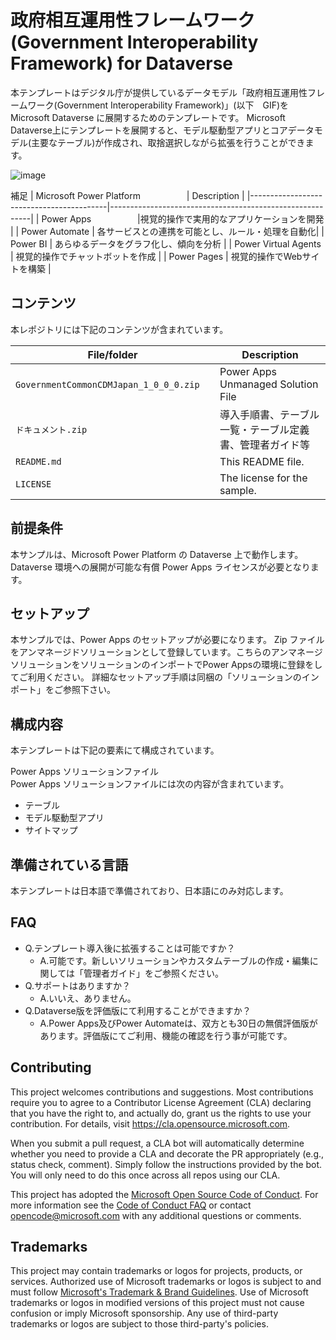 # 政府相互運用性フレームワーク(Government Interoperability Framework) for Dataverse

本テンプレートはデジタル庁が提供しているデータモデル「政府相互運用性フレームワーク(Government Interoperability Framework)」(以下　GIF)を Microsoft Dataverse に展開するためのテンプレートです。
Microsoft Dataverse上にテンプレートを展開すると、モデル駆動型アプリとコアデータモデル(主要なテーブル)が作成され、取捨選択しながら拡張を行うことができます。 

![image](https://user-images.githubusercontent.com/123050871/214772063-25f861a9-f66a-454f-b0b9-c6e06bb4dd1e.png)

補足
|       Microsoft Power Platform              　　　　　| Description                                              |
|------------------------------------------|----------------------------------------------------------|
| Power Apps   　　　　　|視覚的操作で実用的なアプリケーションを開発                       |
| Power Automate                              | 各サービスとの連携を可能とし、ルール・処理を自動化|
| Power BI                           | あらゆるデータをグラフ化し、傾向を分析                                        |
| Power Virtual Agents                                | 視覚的操作でチャットボットを作成                              |
| Power Pages                              | 視覚的操作でWebサイトを構築                            |

## コンテンツ
本レポジトリには下記のコンテンツが含まれています。

| File/folder                     　　　　　| Description                                              |
|------------------------------------------|----------------------------------------------------------|
| `GovernmentCommonCDMJapan_1_0_0_0.zip`   　　　　　|Power Apps Unmanaged Solution File                        |
| `ドキュメント.zip`                              | 導入手順書、テーブル一覧・テーブル定義書、管理者ガイド等|
| `README.md`                              | This README file.                                        |
| `LICENSE`                                | The license for the sample.                              |

## 前提条件
本サンプルは、Microsoft Power Platform の Dataverse 上で動作します。
Dataverse 環境への展開が可能な有償 Power Apps ライセンスが必要となります。

## セットアップ
本サンプルでは、Power Apps のセットアップが必要になります。
Zip ファイルをアンマネージドソリューションとして登録しています。こちらのアンマネージソリューションをソリューションのインポートでPower Appsの環境に登録をしてご利用ください。
詳細なセットアップ手順は同梱の「ソリューションのインポート」をご参照下さい。

## 構成内容
本テンプレートは下記の要素にて構成されています。

Power Apps ソリューションファイル  
Power Apps ソリューションファイルには次の内容が含まれています。
 - テーブル
 - モデル駆動型アプリ
 - サイトマップ

## 準備されている言語
本テンプレートは日本語で準備されており、日本語にのみ対応します。

## FAQ
 - Q.テンプレート導入後に拡張することは可能ですか？
   - A.可能です。新しいソリューションやカスタムテーブルの作成・編集に関しては「管理者ガイド」をご参照ください。
 - Q.サポートはありますか？
    - A.いいえ、ありません。
 - Q.Dataverse版を評価版にて利用することができますか？
    - A.Power Apps及びPower Automateは、双方とも30日の無償評価版があります。評価版にてご利用、機能の確認を行う事が可能です。

## Contributing

This project welcomes contributions and suggestions.  Most contributions require you to agree to a
Contributor License Agreement (CLA) declaring that you have the right to, and actually do, grant us
the rights to use your contribution. For details, visit https://cla.opensource.microsoft.com.

When you submit a pull request, a CLA bot will automatically determine whether you need to provide
a CLA and decorate the PR appropriately (e.g., status check, comment). Simply follow the instructions
provided by the bot. You will only need to do this once across all repos using our CLA.

This project has adopted the [Microsoft Open Source Code of Conduct](https://opensource.microsoft.com/codeofconduct/).
For more information see the [Code of Conduct FAQ](https://opensource.microsoft.com/codeofconduct/faq/) or
contact [opencode@microsoft.com](mailto:opencode@microsoft.com) with any additional questions or comments.

## Trademarks

This project may contain trademarks or logos for projects, products, or services. Authorized use of Microsoft 
trademarks or logos is subject to and must follow 
[Microsoft's Trademark & Brand Guidelines](https://www.microsoft.com/en-us/legal/intellectualproperty/trademarks/usage/general).
Use of Microsoft trademarks or logos in modified versions of this project must not cause confusion or imply Microsoft sponsorship.
Any use of third-party trademarks or logos are subject to those third-party's policies.
